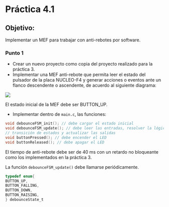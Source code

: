 # Práctica 4.1

## Objetivo:
Implementar un MEF para trabajar con anti-rebotes por software.

### Punto 1
- Crear un nuevo proyecto como copia del proyecto realizado para la práctica 3.
- Implementar una MEF anti-rebote que permita leer el estado del pulsador de la placa NUCLEO-F4 y generar acciones o eventos ante un flanco descendente o ascendente, de acuerdo al siguiente diagrama:

![](./media/img/img1.jpg)

El estado inicial de la MEF debe ser BUTTON_UP.

- Implementar dentro de `main.c`, las funciones:

```c
void debounceFSM_init(); // debe cargar el estado inicial
void debounceFSM_update(); // debe leer las entradas, resolver la lógica de
// transición de estados y actualizar las salidas
void buttonPressed(); // debe encender el LED
void buttonReleased(); // debe apagar el LED

``` 
El tiempo de anti-rebote debe ser de 40 ms con un retardo no bloqueante como los
implementados en la práctica 3.

La función `debounceFSM_update()` debe llamarse periódicamente.

```c
typedef enum{
BUTTON_UP,
BUTTON_FALLING,
BUTTON_DOWN,
BUTTON_RAISING,
} debounceState_t

``` 